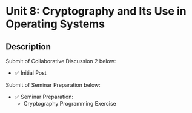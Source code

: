 # Unit 8: Cryptography and Its Use in Operating Systems

## Description

Submit of Collaborative Discussion 2 below:
- ✅ Initial Post

Submit of Seminar Preparation below: 
- ✅ Seminar Preparation:
  * Cryptography Programming Exercise



